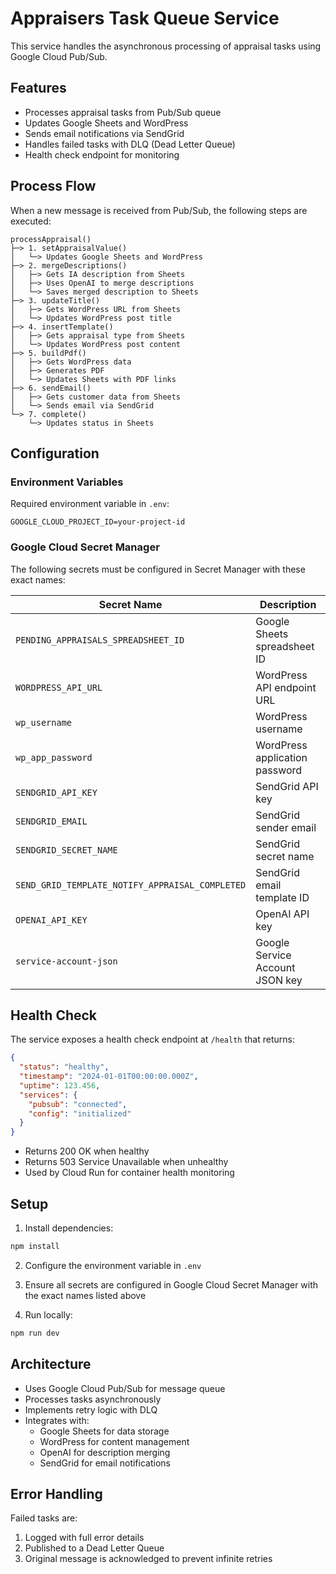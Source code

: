 # Appraisers Task Queue Service

This service handles the asynchronous processing of appraisal tasks using Google Cloud Pub/Sub.

## Features

- Processes appraisal tasks from Pub/Sub queue
- Updates Google Sheets and WordPress
- Sends email notifications via SendGrid
- Handles failed tasks with DLQ (Dead Letter Queue)
- Health check endpoint for monitoring

## Process Flow

When a new message is received from Pub/Sub, the following steps are executed:

```
processAppraisal()
├─> 1. setAppraisalValue()
│   └─> Updates Google Sheets and WordPress
├─> 2. mergeDescriptions()
│   ├─> Gets IA description from Sheets
│   ├─> Uses OpenAI to merge descriptions
│   └─> Saves merged description to Sheets
├─> 3. updateTitle()
│   ├─> Gets WordPress URL from Sheets
│   └─> Updates WordPress post title
├─> 4. insertTemplate()
│   ├─> Gets appraisal type from Sheets
│   └─> Updates WordPress post content
├─> 5. buildPdf()
│   ├─> Gets WordPress data
│   ├─> Generates PDF
│   └─> Updates Sheets with PDF links
├─> 6. sendEmail()
│   ├─> Gets customer data from Sheets
│   └─> Sends email via SendGrid
└─> 7. complete()
    └─> Updates status in Sheets
```

## Configuration

### Environment Variables

Required environment variable in `.env`:
```
GOOGLE_CLOUD_PROJECT_ID=your-project-id
```

### Google Cloud Secret Manager

The following secrets must be configured in Secret Manager with these exact names:

| Secret Name | Description |
|------------|-------------|
| `PENDING_APPRAISALS_SPREADSHEET_ID` | Google Sheets spreadsheet ID |
| `WORDPRESS_API_URL` | WordPress API endpoint URL |
| `wp_username` | WordPress username |
| `wp_app_password` | WordPress application password |
| `SENDGRID_API_KEY` | SendGrid API key |
| `SENDGRID_EMAIL` | SendGrid sender email |
| `SENDGRID_SECRET_NAME` | SendGrid secret name |
| `SEND_GRID_TEMPLATE_NOTIFY_APPRAISAL_COMPLETED` | SendGrid email template ID |
| `OPENAI_API_KEY` | OpenAI API key |
| `service-account-json` | Google Service Account JSON key |

## Health Check

The service exposes a health check endpoint at `/health` that returns:

```json
{
  "status": "healthy",
  "timestamp": "2024-01-01T00:00:00.000Z",
  "uptime": 123.456,
  "services": {
    "pubsub": "connected",
    "config": "initialized"
  }
}
```

- Returns 200 OK when healthy
- Returns 503 Service Unavailable when unhealthy
- Used by Cloud Run for container health monitoring

## Setup

1. Install dependencies:
```bash
npm install
```

2. Configure the environment variable in `.env`

3. Ensure all secrets are configured in Google Cloud Secret Manager with the exact names listed above

4. Run locally:
```bash
npm run dev
```

## Architecture

- Uses Google Cloud Pub/Sub for message queue
- Processes tasks asynchronously
- Implements retry logic with DLQ
- Integrates with:
  - Google Sheets for data storage
  - WordPress for content management
  - OpenAI for description merging
  - SendGrid for email notifications

## Error Handling

Failed tasks are:
1. Logged with full error details
2. Published to a Dead Letter Queue
3. Original message is acknowledged to prevent infinite retries